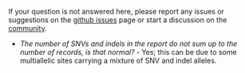 <!---Frequently asked questions, pose any known limitations as FAQ's.--->

If your question is not answered here, please report any issues or suggestions on the [github issues](https://github.com/epi2me-labs/wf-trio/issues) page or start a discussion on the [community](https://community.nanoporetech.com/). 

+ *The number of SNVs and indels in the report do not sum up to the number of records, is that normal?* - Yes; this can be due to some multiallelic sites carrying a mixture of SNV and indel alleles.
